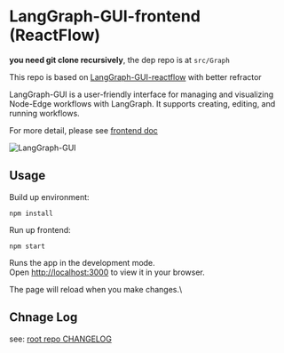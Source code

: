 # LangGraph-GUI-frontend (ReactFlow)

**you need git clone recursively**, the dep repo is at `src/Graph`

This repo is based on [LangGraph-GUI-reactflow](https://github.com/LangGraph-GUI/LangGraph-GUI-reactflow) with better refractor

LangGraph-GUI is a user-friendly interface for managing and visualizing Node-Edge workflows with LangGraph. It supports creating, editing, and running workflows.

For more detail, please see [frontend doc](https://langgraph-gui.github.io/Frontend/)

![LangGraph-GUI](https://langgraph-gui.github.io/cover.webp)

## Usage

Build up environment:

```
npm install
```

Run up frontend:

```
npm start
```

Runs the app in the development mode.\
Open [http://localhost:3000](http://localhost:3000) to view it in your browser.

The page will reload when you make changes.\

## Chnage Log

see: [root repo CHANGELOG](https://github.com/LangGraph-GUI/LangGraph-GUI/blob/main/CHANGELOG.md)
